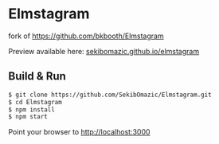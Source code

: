 # Elmstagram
fork of https://github.com/bkbooth/Elmstagram

Preview available here: [sekibomazic.github.io/elmstagram](http://sekibomazic.github.io/elmstagram)

## Build & Run

```bash
$ git clone https://github.com/SekibOmazic/Elmstagram.git
$ cd Elmstagram
$ npm install
$ npm start
```

Point your browser to [http://localhost:3000](http://localhost:3000)
